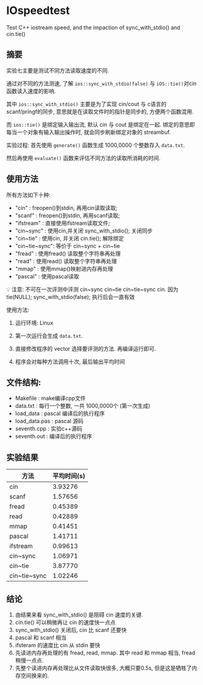 # IOspeedtest

Test C++ iostream speed,  and the impaction of sync_with_stdio()  and cin.tie()



## 摘要

实验七主要是测试不同方法读取速度的不同.

通过对不同的方法测速, 了解 `ios::sync_with_stdio(false)` 与 `iOS::tie()`对cin 函数读入速度的影响.

其中 `ios::sync_with_stdio()` 主要是为了实现 cin/cout 与 c语言的 scanf/pringf的同步, 意思就是在读取文件时的指针是同步的, 方便两个函数混用.

而 `ios::tie()` 是绑定输入输出流, 默认 cin 与 cout 是绑定在一起. 绑定的意思即每当一个对象有输入输出操作时, 就会同步刷新绑定对象的 streambuf.

实验过程: 首先使用 `generate()` 函数生成 1000,0000 个整数存入 `data.txt`.

然后再使用 `evaluate()` 函数来评估不同方法的读取所消耗的时间.

## 使用方法

所有方法如下十种:

- "cin"         : freopen()到stdin, 再用cin读取读取;
- "scanf"       : freopen()到stdin, 再用scanf读取;
- "ifstream"    : 直接使用ifstream读取文件;
- "cin~sync"    : 使用cin,并关闭 sync_with_stdio(); 关闭同步
- "cin~tie"     : 使用cin, 并关闭 cin.tie(); 解除绑定
- "cin~tie~sync": 等价于 cin~sync + cin~tie
- "fread"       : 使用fread() 读取整个字符串再处理
- "read"        : 使用read() 读取整个字符串再处理
- "mmap"        : 使用mmap()映射进内存再处理
- "pascal"      : 使用pascal读取

💡 注意: 不可在一次评测中评测 cin~sync cin~tie cin~tie~sync cin. 
因为 tie(NULL); sync_with_stdio(false); 执行后会一直有效

使用方法:

  1. 运行环境: Linux

  2. 第一次运行会生成 `data.txt`.

  3. 直接修改程序的 vector 选择要评测的方法. 再编译运行即可.

  4. 程序会对每种方法调用十次, 最后输出平均时间

## 文件结构:

- Makefile : make编译cpp文件
- data.txt : 每行一个整数, 一共 1000,0000个 (第一次生成)
- load_data : pascal 编译后的执行程序
- load_data.pas : pascal 源码
- seventh.cpp : 实验c++源码
- seventh.out : 编译后的执行程序

## 实验结果

| 方法         | 平均时间(s) |
|--------------|-------------|
| cin          | 3.93276     |
| scanf        | 1.57656     |
| fread        | 0.45389     |
| read         | 0.42889     |
| mmap         | 0.41451     |
| pascal       | 1.41711     |
| ifstream     | 0.99613     |
| cin~sync     | 1.06971     |
| cin~tie      | 3.87770     |
| cin~tie~sync | 1.02246     |

## 结论

1. 由结果来看 sync_with_stdio() 是阻碍 cin 速度的关键.
2. cin.tie() 可以稍微再让 cin 的速度快一点点
3. sync_with_stdio() 关闭后, cin 比 scanf 还要快
4. pascal 和 scanf 相当
5. ifsteram 的速度比 cin 从 stdin 要快
6. 先读进内存再处理的有 fread, read, mmap. 其中 read 和 mmap 相当, fread 稍慢一点点.
7. 先整个读进内存再处理比从文件读取快很多, 大概只要0.5s, 但是这是牺牲了内存空间换来的.